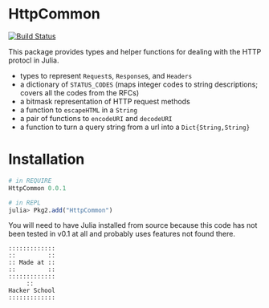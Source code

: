 # HttpCommon

[![Build Status](https://travis-ci.org/hackerschool/HttpCommon.jl.png)](https://travis-ci.org/hackerschool/HttpCommon.jl)

This package provides types and helper functions for dealing with the HTTP protocl in Julia.

* types to represent `Request`s, `Response`s, and `Headers`
* a dictionary of `STATUS_CODES`
    (maps integer codes to string descriptions; covers all the codes from the RFCs)
* a bitmask representation of HTTP request methods
* a function to `escapeHTML` in a `String`
* a pair of functions to `encodeURI` and `decodeURI`
* a function to turn a query string from a url into a `Dict{String,String}`

# Installation

```jl
# in REQUIRE
HttpCommon 0.0.1

# in REPL
julia> Pkg2.add("HttpCommon")
```

You will need to have Julia installed from source because this code has not been tested in v0.1 at all and probably uses features not found there.

~~~~
:::::::::::::
::         ::
:: Made at ::
::         ::
:::::::::::::
     ::
Hacker School
:::::::::::::
~~~~
